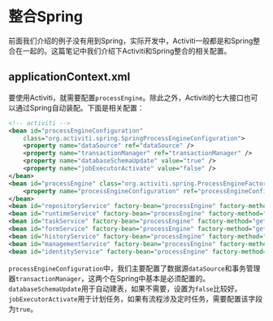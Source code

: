 # 整合Spring

前面我们介绍的例子没有用到Spring，实际开发中，Activiti一般都是和Spring整合在一起的。这篇笔记中我们介绍下Activiti和Spring整合的相关配置。

## applicationContext.xml

要使用Activiti，就需要配置`processEngine`。除此之外，Activiti的七大接口也可以通过Spring自动装配。下面是相关配置：

```xml
<!-- activiti -->
<bean id="processEngineConfiguration"
    class="org.activiti.spring.SpringProcessEngineConfiguration">
    <property name="dataSource" ref="dataSource" />
    <property name="transactionManager" ref="transactionManager" />
    <property name="databaseSchemaUpdate" value="true" />
    <property name="jobExecutorActivate" value="false" />
</bean>
<bean id="processEngine" class="org.activiti.spring.ProcessEngineFactoryBean">
    <property name="processEngineConfiguration" ref="processEngineConfiguration"/>
</bean>
<bean id="repositoryService" factory-bean="processEngine" factory-method="getRepositoryService" />
<bean id="runtimeService" factory-bean="processEngine" factory-method="getRuntimeService" />
<bean id="taskService" factory-bean="processEngine" factory-method="getTaskService" />
<bean id="formService" factory-bean="processEngine" factory-method="getFormService" />
<bean id="historyService" factory-bean="processEngine" factory-method="getHistoryService" />
<bean id="managementService" factory-bean="processEngine" factory-method="getManagementService" />
<bean id="identityService" factory-bean="processEngine" factory-method="getIdentityService" />
```

`processEngineConfiguration`中，我们主要配置了数据源`dataSource`和事务管理器`transactionManager`，这两个在Spring中基本是必须配置的。`databaseSchemaUpdate`用于自动建表，如果不需要，设置为`false`比较好。`jobExecutorActivate`用于计划任务，如果有流程涉及定时任务，需要配置该字段为`true`。
